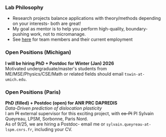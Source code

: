 ### Lab Philosophy
- Research projects balance applications with theory/methods depending on your interests- both are great!
- My goal as mentor is to help you perform high-quality, boundary-pushing work, not to micromanage. 
- See <a href="/team">here</a> for team members and their current employment

### Open Positions (Michigan)
<strong>I will be hiring PhD + Postdoc for Winter (Jan) 2026</strong><br>
Motivated undergraduate/master's students from 
ME/MSE/Physics/CSE/Math or related fields should email <code>tswin-at-umich.edu</code>.

### Open Positions (Paris)
<strong>PhD (filled) + Postdoc (open) for ANR PRC DAPREDIS</strong><br>
<em>Data-Driven prediction of dislocation plasticity</em><br>
I am <s>PI</s> external supervisor for this exciting project, with <s>co-PI</s> PI Sylvain Queyreau, LPSM, Sorbonne, Paris Nord.<br>
As of 9/25, we are hiring a Postdoc- email me or <code>sylvain.queyreau-at-lspm.cnrs.fr</code>, including your CV.
